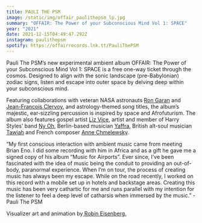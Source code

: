 ```yaml
---
title: PAULI THE PSM
image: /static/img/offair_paulithepsm_lp.jpg
summary: "OFFAIR: The Power of your Subconscious Mind Vol 1: SPACE"
year: "2021"
date: 2021-12-15T04:49:47.292Z
instagram: paulithepsm
spotify: https://offairrecords.lnk.tt/PauliThePSM
---
```

Pauli The PSM’s new experimental ambient album OFFAIR: The Power of your Subconscious Mind Vol 1: SPACE is a free one-way ticket through the cosmos. Designed to align with the sonic landscape (pre-Babylonian) zodiac signs, listen and escape into outer space by delving deep within your subconscious mind.

Featuring collaborations with veteran NASA astronauts [Ron Garan](https://www.instagram.com/astro.rongaran/) and [Jean-Francois Clervoy](https://www.instagram.com/astro_jfclervoy/), and astrology-themed song titles, the album’s majestic, ear-sizzling percussion is inspired by space and Afrofuturism. The album also features gospel artist [Liz Vice](https://www.instagram.com/lizvice/), artist and member of Harry Styles’ band [Ny Oh](https://www.instagram.com/lookitsnyoh/), Berlin-based musician [Yaffra](https://www.instagram.com/planetyaffra/), British alt-soul musician [Tawiah](https://www.instagram.com/tawiahmusic/) and French composer [Anne Chmelewsky](https://www.instagram.com/annechmelewsky/).

“My first conscious interaction with ambient music came from meeting Brian Eno. I did some recording with him in Africa and as a gift he gave me a signed copy of his album “Music for Airports”. Ever since, I’ve been fascinated with the idea of music being the conduit to providing an out-of-body, paranormal experience. When I’m on tour, the process of creating music has always been my escape. While on the road recently, I worked on this record with a mobile set up in hotels and backstage areas. Creating this music has been very cathartic for me and runs parallel with my intention for the listener to feel a deep level of catharsis when immersed by the music.” - Pauli The PSM 

Visualizer art and animation by[ Robin Eisenberg.](https://www.instagram.com/robineisenberg/)